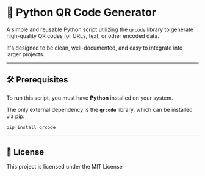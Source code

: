 # 🚀 Python QR Code Generator

A simple and reusable Python script utilizing the `qrcode` library to generate high-quality QR codes for URLs, text, or other encoded data.

It's designed to be clean, well-documented, and easy to integrate into larger projects.

---

## 🛠️ Prerequisites

To run this script, you must have **Python** installed on your system.

The only external dependency is the **`qrcode`** library, which can be installed via pip:

```bash
pip install qrcode
```

---

## 📝 License
This project is licensed under the MIT License
